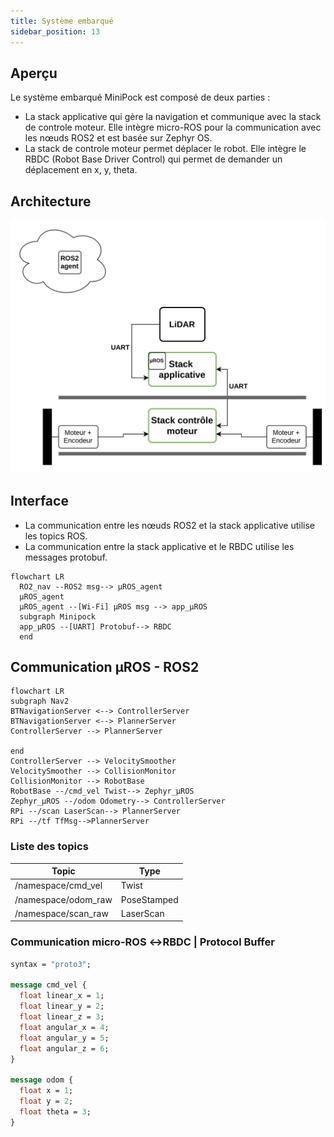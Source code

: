 ```yaml
---
title: Système embarqué
sidebar_position: 13
---
```


## Aperçu

Le système embarqué MiniPock est composé de deux parties :
- La stack applicative qui gère la navigation et communique avec la stack de controle moteur. Elle intègre micro-ROS pour la communication avec les nœuds ROS2 et est basée sur Zephyr OS.
- La stack de controle moteur permet déplacer le robot. Elle intègre le RBDC (Robot Base Driver Control) qui permet de demander un déplacement en x, y, theta.

## Architecture

![image1](../img/minipock_architecture_2.1.0.svg)

## Interface

- La communication entre les nœuds ROS2 et la stack applicative utilise les topics ROS.
- La communication entre la stack applicative et le RBDC utilise les messages protobuf.

```mermaid
flowchart LR
  RO2_nav --ROS2 msg--> µROS_agent
  µROS_agent
  µROS_agent --[Wi-Fi] µROS msg --> app_µROS
  subgraph Minipock
  app_µROS --[UART] Protobuf--> RBDC
  end

```

## Communication µROS - ROS2

```mermaid
flowchart LR
subgraph Nav2
BTNavigationServer <--> ControllerServer
BTNavigationServer <--> PlannerServer
ControllerServer --> PlannerServer

end
ControllerServer --> VelocitySmoother
VelocitySmoother --> CollisionMonitor
CollisionMonitor --> RobotBase
RobotBase --/cmd_vel Twist--> Zephyr_µROS
Zephyr_µROS --/odom Odometry--> ControllerServer
RPi --/scan LaserScan--> PlannerServer
RPi --/tf TfMsg-->PlannerServer
```

### Liste des topics

| Topic        | Type        |
| ------------ | ----------- |
| /namespace/cmd_vel  | Twist       |
| /namespace/odom_raw | PoseStamped |
| /namespace/scan_raw | LaserScan   |

### Communication micro-ROS ↔RBDC | Protocol Buffer

```protobuf
syntax = "proto3";

message cmd_vel {
  float linear_x = 1;
  float linear_y = 2;
  float linear_z = 3;
  float angular_x = 4;
  float angular_y = 5;
  float angular_z = 6;
}

message odom {
  float x = 1;
  float y = 2;
  float theta = 3;
}
```
